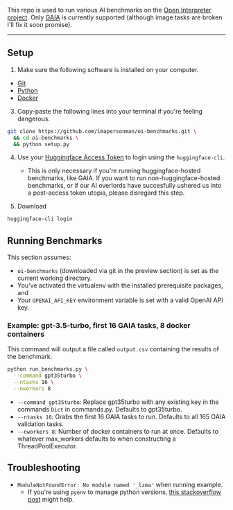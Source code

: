 This repo is used to run various AI benchmarks on the [Open Interpreter project](https://github.com/OpenInterpreter/open-interpreter).  Only [GAIA](https://huggingface.co/gaia-benchmark) is currently supported (although image tasks are broken I'll fix it soon promise).

---

## Setup

1. Make sure the following software is installed on your computer.

- [Git](https://git-scm.com)
- [Python](https://www.python.org)
- [Docker](https://www.docker.com/)

3. Copy-paste the following lines into your terminal if you're feeling dangerous.

```bash
git clone https://github.com/imapersonman/oi-benchmarks.git \
  && cd oi-benchmarks \
  && python setup.py
```

4. Use your [Huggingface Access Token](https://huggingface.co/docs/hub/en/security-tokens) to login using the `huggingface-cli`.
    - This is only necessary if you're running huggingface-hosted benchmarks, like GAIA.  If you want to run non-huggingface-hosted benchmarks, or if our AI overlords have succesfully ushered us into a post-access token utopia, please disregard this step.

4. Download 

```bash
huggingface-cli login
```

## Running Benchmarks

This section assumes:
- `oi-benchmarks` (downloaded via git in the preview section) is set as the current working directory.
- You've activated the virtualenv with the installed prerequisite packages, and
- Your `OPENAI_API_KEY` environment variable is set with a valid OpenAI API key.

### Example: gpt-3.5-turbo, first 16 GAIA tasks, 8 docker containers

This command will output a file called `output.csv` containing the results of the benchmark.

```bash
python run_benchmarks.py \
  --command gpt35turbo \
  --ntasks 16 \
  --nworkers 8
```

- `--command gpt35turbo`: Replace gpt35turbo with any existing key in the commands `Dict` in commands.py.  Defaults to gpt35turbo.
- `--ntasks 16`: Grabs the first 16 GAIA tasks to run.  Defaults to all 165 GAIA validation tasks.
- `--nworkers 8`: Number of docker containers to run at once.  Defaults to whatever max_workers defaults to when constructing a ThreadPoolExecutor.

## Troubleshooting

- `ModuleNotFoundError: No module named '_lzma'` when running example.
    - If you're using `pyenv` to manage python versions, [this stackoverflow post](https://stackoverflow.com/questions/59690698/modulenotfounderror-no-module-named-lzma-when-building-python-using-pyenv-on) might help.
